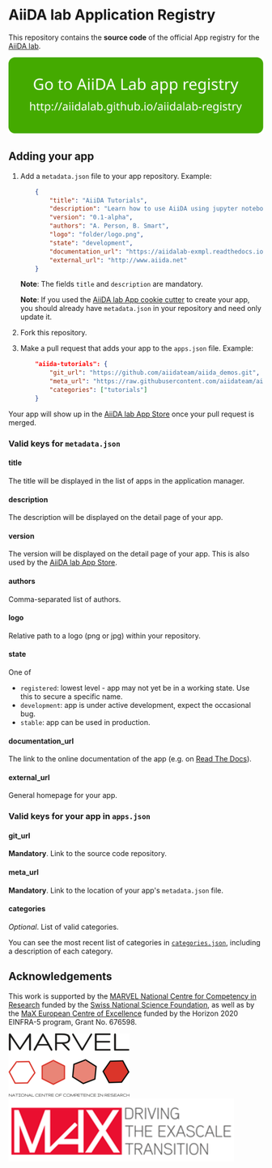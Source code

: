# AiiDA lab Application Registry

This repository contains the **source code** of the official App registry for the [AiiDA lab](https://www.materialscloud.org/aiidalab).

<p align="center">
 <a href="http://aiidalab.github.io/aiidalab-registry" rel="Go to AiiDA lab app registry">
  <img src="make_ghpages/static/gotobutton.svg">
 </a>
</p>

## Adding your app

 1. Add a `metadata.json` file to your app repository. Example:

    ```json
        {
            "title": "AiiDA Tutorials",
            "description": "Learn how to use AiiDA using jupyter notebooks on the AiiDA lab.",
            "version": "0.1-alpha",
            "authors": "A. Person, B. Smart",
            "logo": "folder/logo.png",
            "state": "development",
            "documentation_url": "https://aiidalab-exmpl.readthedocs.io",
            "external_url": "http://www.aiida.net"
        }
    ```

    **Note**: The fields `title` and `description` are mandatory.

    **Note**: If you used the
    [AiiDA lab App cookie cutter](https://github.com/aiidalab/aiidalab-app-cutter)
    to create your app, you should already have `metadata.json` in your repository
    and need only update it.

 1. Fork this repository.

 1. Make a pull request that adds your app to the `apps.json` file. Example:

    ```json
        "aiida-tutorials": {
            "git_url": "https://github.com/aiidateam/aiida_demos.git",
            "meta_url": "https://raw.githubusercontent.com/aiidateam/aiida_demos/master/metadata.json",
            "categories": ["tutorials"]
        }
    ```

Your app will show up in the
[AiiDA lab App Store](https://github.com/aiidalab/aiidalab-home/blob/master/appstore.ipynb)
once your pull request is merged.

### Valid keys for `metadata.json`

#### title

The title will be displayed in the list of apps in the application manager.

#### description

The description will be displayed on the detail page of your app.

#### version

The version will be displayed on the detail page of your app.
This is also used by the
[AiiDA lab App Store](https://github.com/aiidalab/aiidalab-home/blob/master/appstore.ipynb).

#### authors

Comma-separated list of authors.

#### logo

Relative path to a logo (png or jpg) within your repository.

#### state

One of

* `registered`: lowest level - app may not yet be in a working state.
  Use this to secure a specific name.
* `development`: app is under active development, expect the occasional bug.
* `stable`: app can be used in production.

#### documentation_url

The link to the online documentation of the app (e.g. on
[Read The Docs](https://readthedocs.org/)).

#### external_url

General homepage for your app.

### Valid keys for your app in `apps.json`

#### git_url

**Mandatory**.
Link to the source code repository.

#### meta_url

**Mandatory**.
Link to the location of your app's `metadata.json` file.

#### categories

*Optional*.
List of valid categories.

You can see the most recent list of categories in
[`categories.json`](https://github.com/aiidalab/aiidalab-registry/blob/master/categories.json),
including a description of each category.

## Acknowledgements

This work is supported by the [MARVEL National Centre for Competency in Research](<http://nccr-marvel.ch>)
funded by the [Swiss National Science Foundation](<http://www.snf.ch/en>), as well as by the [MaX
European Centre of Excellence](<http://www.max-centre.eu/>) funded by the Horizon 2020 EINFRA-5 program,
Grant No. 676598.

![MARVEL](make_ghpages/static/img/MARVEL.png)
![MaX](make_ghpages/static/img/MaX.png)
